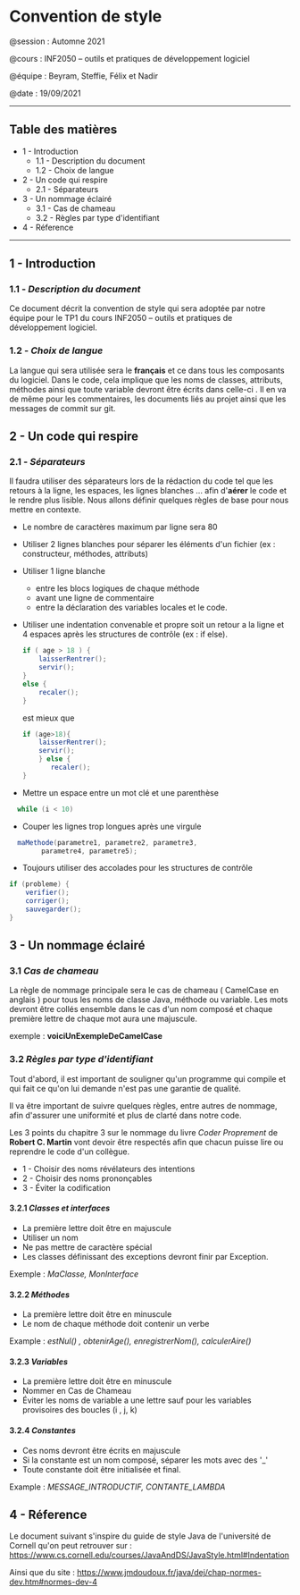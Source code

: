 
# Convention de style 

@session : Automne 2021

@cours : INF2050 – outils et pratiques de développement logiciel

@équipe : Beyram, Steffie, Félix et Nadir

@date : 19/09/2021


------------------

## Table des matières

+ 1 - Introduction
  + 1.1 - Description du document
  + 1.2 - Choix de langue
+ 2 - Un code qui respire 
  + 2.1 - Séparateurs
+ 3 - Un nommage éclairé
  + 3.1 - Cas de chameau 
  + 3.2 - Règles par type d'identifiant
+ 4 - Réference
  
  
------------------

## **1 - Introduction**

### 1.1 - *Description du document*
Ce document décrit la convention de style qui sera adoptée par notre équipe pour le TP1 du cours INF2050 – outils et pratiques de développement logiciel.

### 1.2 - *Choix de langue*
La langue qui sera utilisée sera le **français** et ce dans tous les composants du logiciel. Dans le code, cela implique que les noms de classes, attributs, méthodes ainsi que toute variable devront être écrits dans celle-ci . Il en va de même pour les commentaires, les documents liés au projet ainsi que les messages de commit sur git.

## **2 - Un code qui respire**

### 2.1 - *Séparateurs*
Il faudra utiliser des séparateurs lors de la rédaction du code tel que les retours à la ligne, les espaces, les lignes blanches ... afin d'**aérer** le code et le rendre plus lisible. Nous allons définir quelques règles de base pour nous mettre en contexte.

+ Le nombre de caractères maximum par ligne sera 80

+ Utiliser 2 lignes blanches pour séparer les éléments d'un fichier (ex : constructeur, méthodes, attributs)

+ Utiliser 1 ligne blanche 
  + entre les blocs logiques de chaque méthode
  + avant une ligne de commentaire
  + entre la déclaration des variables locales et le code.


+ Utiliser une indentation convenable et propre soit un retour a la ligne et 4 espaces après les structures de contrôle (ex : if else).
  ``` java
  if ( age > 18 ) {
      laisserRentrer();
      servir();
  }
  else {
      recaler();
  }
  ```
  est mieux que 
  ``` java
  if (age>18){
      laisserRentrer();
      servir();
      } else {
         recaler();
  }
  ```

  
+ Mettre un espace entre un mot clé et une parenthèse 
``` java
  while (i < 10)
```
  
+ Couper les lignes trop longues après une virgule 
``` Java
  maMethode(parametre1, parametre2, parametre3,
	    parametre4, parametre5);
```
+ Toujours utiliser des accolades pour les structures de contrôle 

``` java
if (probleme) {
    verifier();
    corriger();
    sauvegarder();
}
```

## **3 - Un nommage éclairé**

### 3.1 *Cas de chameau*

La règle de nommage principale sera le cas de chameau ( CamelCase en anglais ) pour tous les noms de classe Java, méthode ou variable. Les mots devront être collés ensemble dans le cas d'un nom composé et chaque première lettre de chaque mot aura une majuscule.

exemple : **voiciUnExempleDeCamelCase**

### 3.2 *Règles par type d'identifiant*

Tout d'abord, il est important de souligner qu'un programme qui compile et qui fait ce qu'on lui demande n'est pas une garantie de qualité. 

Il va être important de suivre quelques règles, entre autres de nommage, afin d'assurer une uniformité et plus de clarté dans notre code.

Les 3 points du chapitre 3 sur le nommage du livre *Coder Proprement* de **Robert C. Martin** vont devoir être respectés afin que chacun puisse lire ou reprendre le code d'un collègue.

+ 1 - Choisir des noms révélateurs des intentions
+ 2 - Choisir des noms prononçables
+ 3 - Éviter la codification


#### 3.2.1 *Classes et interfaces*

+ La première lettre doit être en majuscule 
+ Utiliser un nom 
+ Ne pas mettre de caractère spécial
+ Les classes définissant des exceptions devront finir par Exception.

Exemple : *MaClasse, MonInterface*

#### 3.2.2 *Méthodes*

+ La première lettre doit être en minuscule
+ Le nom de chaque méthode doit contenir un verbe
  
Example : *estNul() , obtenirAge(), enregistrerNom(), calculerAire()*

#### 3.2.3 *Variables*

+ La première lettre doit être en minuscule
+ Nommer en Cas de Chameau
+ Éviter les noms de variable a une lettre sauf pour les variables provisoires des boucles (i , j, k)

#### 3.2.4 *Constantes*

+ Ces noms devront être écrits en majuscule
+ Si la constante est un nom composé, séparer les mots avec des '_'
+ Toute constante doit être initialisée et final.  

Example : *MESSAGE_INTRODUCTIF, CONTANTE_LAMBDA*

## **4 - Réference**

Le document suivant s'inspire du guide de style Java de l'université de Cornell qu'on peut retrouver sur : https://www.cs.cornell.edu/courses/JavaAndDS/JavaStyle.html#Indentation

Ainsi que du site : https://www.jmdoudoux.fr/java/dej/chap-normes-dev.htm#normes-dev-4





